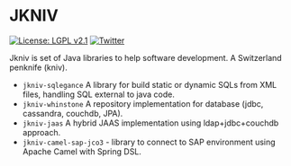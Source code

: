 JKNIV
=====

[![License: LGPL v2.1](https://img.shields.io/badge/License-LGPL%20v2_1-blue.svg)](https://www.gnu.org/licenses/lgpl-2.1)
[![Twitter](https://img.shields.io/twitter/follow/BeJkniv.svg?label=Follow&style=social)](https://twitter.com/BeJkniv)

Jkniv is set of Java libraries to help software development. A Switzerland penknife (kniv).


- `jkniv-sqlegance` A library for build static or dynamic SQLs from XML files, handling SQL external to java code.
- `jkniv-whinstone` A repository implementation for database (jdbc, cassandra, couchdb, JPA).
- `jkniv-jaas` A hybrid JAAS implementation using ldap+jdbc+couchdb approach.
- `jkniv-camel-sap-jco3` - library to connect to SAP environment using Apache Camel with Spring DSL.
